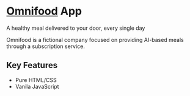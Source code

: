 # [Omnifood](https://omnifood-app-ai.netlify.app/) App

A healthy meal delivered to your door, every single day


Omnifood is a fictional company focused on providing AI-based meals through a subscription service. 

## Key Features
* Pure HTML/CSS
* Vanila JavaScript
